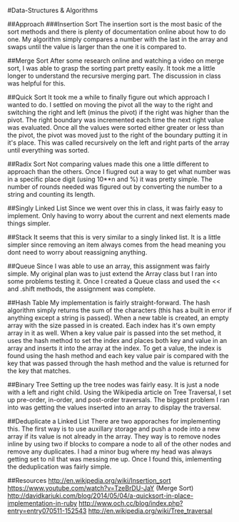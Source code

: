 #Data-Structures & Algorithms

##Approach
###Insertion Sort
The insertion sort is the most basic of the sort methods and there is plenty of documentation online about how to do one. My algorithm simply compares a number with the last in the array and swaps until the value is larger than the one it is compared to.

##Merge Sort
After some research online and watching a video on merge sort, I was able to grasp the sorting part pretty easily. It took me a little longer to understand the recursive merging part. The discussion in class was helpful for this. 

##Quick Sort
It took me a while to finally figure out which approach I wanted to do. I settled on moving the pivot all the way to the right and switching the right and left (minus the pivot) if the right was higher than the pivot. The right boundary was incremented each time the next right value was evaluated. Once all the values were sorted either greater or less than the pivot, the pivot was moved just to the right of the boundary putting it in it's place. This was called recursively on the left and right parts of the array until everything was sorted.

##Radix Sort
Not comparing values made this one a little different to approach than the others. Once I fiugred out a way to get what number was in a specific place digit (using 10**n and %) it was pretty simple. The number of rounds needed was figured out by converting the number to a string and counting its length.

##Singly Linked List
Since we went over this in class, it was fairly easy to implement. Only having to worry about the current and next elements made things simpler.

##Stack
It seems that this is very similar to a singly linked list. It is a little simpler since removing an item always comes from the head meaning you dont need to worry about reassigning anything. 

##Queue
Since I was able to use an array, this assignment was fairly simple. My original plan was to just extend the Array class but I ran into some problems testing it. Once I created a Queue class and used the << and  .shift methods, the assignment was complete.

##Hash Table
My implementation is fairly straight-forward. The hash algorithm simply returns the sum of the characters (this has a built in error if anything except a string is passed). When a new table is created, an empty array with the size passed in is created. Each index has it's own empty array in it as well. When a key value pair is passed into the set method, it uses the hash method to set the index and places both key and value in an array and inserts it into the array at the index. To get a value, the index is found using the hash method and each key value pair is compared with the key that was passed through the hash method and the value is returned for the key that matches.

##Binary Tree
Setting up the tree nodes was fairly easy. It is just a node with a left and right child. Using the Wikipedia article on Tree Traversal, I set up pre-order, in-order, and post-order traversals. The biggest problem I ran into was getting the values inserted into an array to display the traversal.

##Deduplicate a Linked List
There are two apporaches for implementing this. The first way is to use auxillary storage and push a node into a new array if its value is not already in the array. They way is to remove nodes inline by using two if blocks to compare a node to all of the other nodes and remove any duplicates. I had a minor bug where my head was always getting set to nil that was messing me up. Once I found this, imlementing the deduplication was fairly simple.


##Resources
http://en.wikipedia.org/wiki/Insertion_sort
https://www.youtube.com/watch?v=TzeBrDU-JaY (Merge Sort)
http://davidkariuki.com/blog/2014/05/04/a-quicksort-in-place-implementation-in-ruby
http://www.och.cc/blog/index.php?entry=entry070511-152543
http://en.wikipedia.org/wiki/Tree_traversal